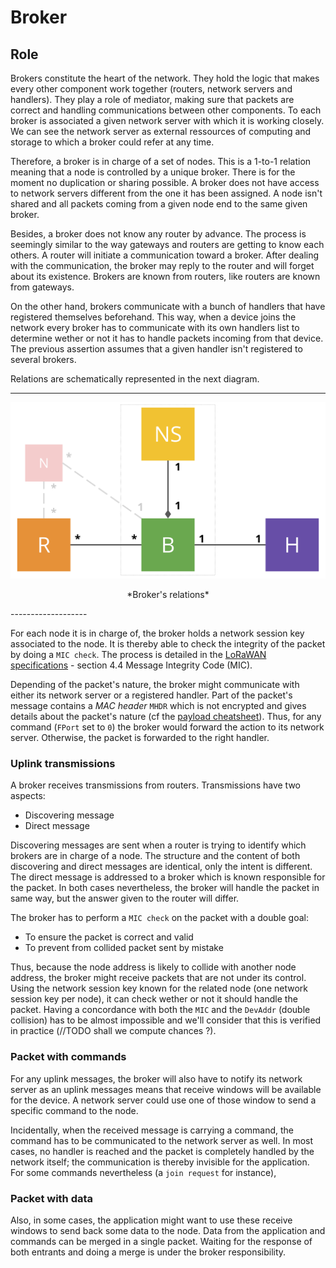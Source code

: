Broker
======

## Role

Brokers constitute the heart of the network. They hold the logic that makes every other
component work together (routers, network servers and handlers). They play a role of mediator,
making sure that packets are correct and handling communications between other components. To
each broker is associated a given network server with which it is working closely. We can see
the network server as external ressources of computing and storage to which a broker could
refer at any time. 

Therefore, a broker is in charge of a set of nodes. This is a 1-to-1 relation meaning that a
node is controlled by a unique broker. There is for the moment no duplication or sharing
possible. A broker does not have access to network servers different from the one it has been
assigned. A node isn't shared and all packets coming from a given node end to the same
given broker.

Besides, a broker does not know any router by advance. The process is seemingly similar to the way
gateways and routers are getting to know each others. A router will initiate a communication
toward a broker. After dealing with the communication, the broker may reply to the router and
will forget about its existence. Brokers are known from routers, like routers are
known from gateways. 

On the other hand, brokers communicate with a bunch of handlers that have registered themselves
beforehand. This way, when a device joins the network every broker has to communicate with its
own handlers list to determine wether or not it has to handle packets incoming from that
device. The previous assertion assumes that a given handler isn't registered to several
 brokers. 

Relations are schematically represented in the next diagram. 

-------------------
![Broker's relations](img/broker_relations.svg)
<p align="center">*Broker's relations*</p>
-------------------

For each node it is in charge of, the broker holds a network session key associated to the node.
It is thereby able to check the integrity of the packet by doing a `MIC check`. The process is
detailed in the [LoRaWAN specifications][lorawan] - section 4.4 Message Integrity Code (MIC). 

Depending of the packet's nature, the broker might communicate with either its network server
or a registered handler. Part of the packet's message contains a *MAC header* `MHDR` which is
not encrypted and gives details about the packet's nature (cf the [payload
cheatsheet](/img/cheatsheet.svg)). Thus, for any command (`FPort` set to `0`) the broker would
forward the action to its network server. Otherwise, the packet is forwarded to the right
handler. 

### Uplink transmissions

A broker receives transmissions from routers. Transmissions have two aspects:

- Discovering message
- Direct message

Discovering messages are sent when a router is trying to identify which brokers are in charge
of a node. The structure and the content of both discovering and direct messages are identical,
only the intent is different.  The direct message is addressed to a broker which is known
responsible for the packet. In both cases nevertheless, the broker will handle the packet in
same way, but the answer given to the router will differ. 

The broker has to perform a `MIC check` on the packet with a double goal:

- To ensure the packet is correct and valid
- To prevent from collided packet sent by mistake

Thus, because the node address is likely to collide with another node address, the broker might
receive packets that are not under its control. Using the network session key known for the
related node (one network session key per node), it can check wether or not it should handle
the packet. Having a concordance with both the `MIC` and the `DevAddr` (double collision) has
to be almost impossible and we'll consider that this is verified in practice (//TODO shall we
compute chances ?).

### Packet with commands

For any uplink messages, the broker will also have to notify its network server as an uplink
messages means that receive windows will be available for the device. A network server could
use one of those window to send a specific command to the node. 

Incidentally, when the received message is carrying a command, the command has to be
communicated to the network server as well. In most cases, no handler is reached and the
packet is completely handled by the network itself; the communication is thereby invisible for
the application. For some commands nevertheless (a `join request` for instance), 

### Packet with data

Also, in some cases, the application might want to use these receive windows to send back some
data to the node. Data from the application and commands can be merged in a single packet.
Waiting for the response of both entrants and doing a merge is under the broker
responsibility. 



[lorawan]: https://www.lora-alliance.org/portals/0/specs/LoRaWAN%20Specification%201R0.pdf

